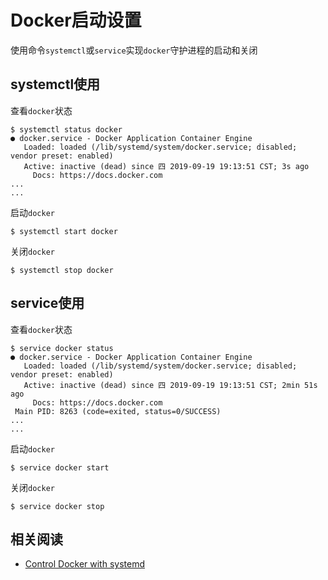 
# Docker启动设置

使用命令`systemctl`或`service`实现`docker`守护进程的启动和关闭

## systemctl使用

查看`docker`状态

```
$ systemctl status docker
● docker.service - Docker Application Container Engine
   Loaded: loaded (/lib/systemd/system/docker.service; disabled; vendor preset: enabled)
   Active: inactive (dead) since 四 2019-09-19 19:13:51 CST; 3s ago
     Docs: https://docs.docker.com
...
...
```

启动`docker`

```
$ systemctl start docker
```

关闭`docker`

```
$ systemctl stop docker
```

## service使用

查看`docker`状态

```
$ service docker status
● docker.service - Docker Application Container Engine
   Loaded: loaded (/lib/systemd/system/docker.service; disabled; vendor preset: enabled)
   Active: inactive (dead) since 四 2019-09-19 19:13:51 CST; 2min 51s ago
     Docs: https://docs.docker.com
 Main PID: 8263 (code=exited, status=0/SUCCESS)
...
...
```

启动`docker`

```
$ service docker start
```

关闭`docker`

```
$ service docker stop
```

## 相关阅读

* [Control Docker with systemd](https://docs.docker.com/config/daemon/systemd/)